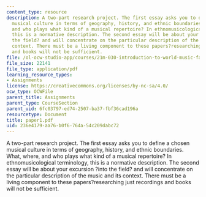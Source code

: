 ```yaml
---
content_type: resource
description: A two-part research project. The first essay asks you to define a chosen
  musical culture in terms of geography, history, and ethnic boundaries. What, where,
  and who plays what kind of a musical repertoire? In ethnomusicological terminology,
  this is a normative description. The second essay will be about your excursion ?into
  the field? and will concentrate on the particular description of the music and its
  context. There must be a living component to these papers?researching just recordings
  and books will not be sufficient.
file: /ol-ocw-studio-app/courses/21m-030-introduction-to-world-music-fall-2006/236e4179aa76b0f6764a54c209dabc72_paper1.pdf
file_size: 22141
file_type: application/pdf
learning_resource_types:
- Assignments
license: https://creativecommons.org/licenses/by-nc-sa/4.0/
ocw_type: OCWFile
parent_title: Assignments
parent_type: CourseSection
parent_uid: 6fc03797-ed74-2507-ba37-fbf36cad196a
resourcetype: Document
title: paper1.pdf
uid: 236e4179-aa76-b0f6-764a-54c209dabc72
---
```

A two-part research project. The first essay asks you to define a chosen musical culture in terms of geography, history, and ethnic boundaries. What, where, and who plays what kind of a musical repertoire? In ethnomusicological terminology, this is a normative description. The second essay will be about your excursion ?into the field? and will concentrate on the particular description of the music and its context. There must be a living component to these papers?researching just recordings and books will not be sufficient.